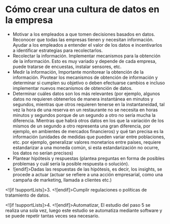 # Cómo crear una cultura de datos en la empresa

 - Motivar a los empleados a que tomen decisiones basados en datos. Reconocer que todas las empresas tienen y necesitan información. Ayudar a los empleados a entender el valor de los datos e incentivarlos a identificar estrategias para recolectarlos.
 - Recolectar la información. Implementar mecanismos para la obtención de la información. Esto es muy variado y depende de cada empresa, puede tratarse de encuestas, instalar sensores, etc.
 - Medir la información, Importante monitorear la obtención de la información. Pivotear los mecanismos de obtención de información y determinar si cumplen su objetivo o deben efectuarse cambios e incluso implementar nuevos mecanismos de obtención de datos.
 - Determinar cuáles datos son los más relevantes (por ejemplo, algunos datos no requieren obtenerlos de manera instantánea en minutos y segundos, mientras que otros requieren tenerse en la instantaneidad, tal vez la hora de una reserva en un restaurante no se necesita en horas minutos y segundos porque de un segundo a otro no sería mucha la diferencia. Mientras que habrá otros datos en los que la variación de los mismos de un segundo a otro representa una gran diferencia, por ejemplo, en ambientes de mercados financieros) y qué tan precisa es la información (unidades de medidas que pueden variar entre poblaciones, etc. por ejemplo, generalizar valores monetarios entre países, requiere estandarizar a una moneda común, si esta estandarización no ocurre, los datos no serían precisos)
 - Plantear hipótesis y respuestas (plantea preguntas en forma de posibles problemas y cuál sería la posible respuesta o solución).
 - ![endif]>Dadas las respuestas de las hipótesis, es decir, los insights, se procede a actuar (actuar se refiere a una acción empresarial, como una campaña de marketing, llamada a clientes etc.)

<![if !supportLists]>3. <![endif]>Cumplir regulaciones o políticas de tratamiento de datos.

<![if !supportLists]>4. <![endif]>Automatizar, El estudio del paso 5 se realiza una sola vez, luego este estudio se automatiza mediante software y se puede repetir tantas veces sea necesario.
<!--stackedit_data:
eyJoaXN0b3J5IjpbLTQ1NDA1NTQ1NF19
-->